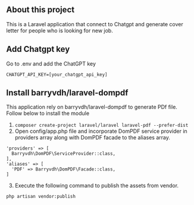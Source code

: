 ## About this project
This is a Laravel application that connect to Chatgpt and generate cover letter for people who is looking for new job.

## Add Chatgpt key
Go to .env and add the ChatGPT key
```
CHATGPT_API_KEY=[your_chatgpt_api_key]
```

## Install barryvdh/laravel-dompdf
This application rely on barryvdh/laravel-dompdf to generate PDf file. Follow below to install the module
1.  ```composer create-project laravel/laravel laravel-pdf --prefer-dist```
2.  Open config/app.php file and incorporate DomPDF service provider in providers array along with DomPDF facade to the aliases array.
```
'providers' => [
  Barryvdh\DomPDF\ServiceProvider::class,
],
'aliases' => [
  'PDF' => Barryvdh\DomPDF\Facade::class,
]
```
3.  Execute the following command to publish the assets from vendor.
```
php artisan vendor:publish
```